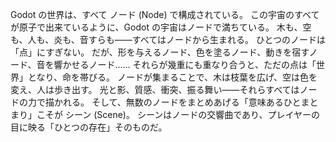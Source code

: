 Godot の世界は、すべて ノード (Node) で構成されている。
この宇宙のすべてが原子で出来ているように、Godot の宇宙はノードで満ちている。
木も、空も、人も、炎も、音すらも——すべてはノードから生まれる。
ひとつのノードは「点」にすぎない。
だが、形を与えるノード、色を塗るノード、動きを宿すノード、音を響かせるノード……
それらが幾重にも重なり合うと、ただの点は「世界」となり、命を帯びる。
ノードが集まることで、木は枝葉を広げ、空は色を変え、人は歩き出す。
光と影、質感、衝突、振る舞い——それらすべてはノードの力で描かれる。
そして、無数のノードをまとめあげる「意味あるひとまとまり」こそが シーン (Scene)。
シーンはノードの交響曲であり、プレイヤーの目に映る「ひとつの存在」そのものだ。

